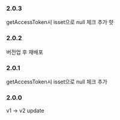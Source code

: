 ### 2.0.3
getAccessToken시 isset으로 null 체크 추가 햣

### 2.0.2
버전업 후 재배포 

### 2.0.1
getAccessToken시 isset으로 null 체크 추가 

### 2.0.0
v1 -> v2 update